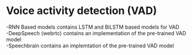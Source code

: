 # Voice activity detection (VAD)

-RNN Based models contains LSTM and BiLSTM based models for VAD <br/>
-DeepSpeech (webrtc) contains an implementation of the pre-trained VAD model <br/>
-Speechbrain contains an implemtation of the pre-trained VAD model
